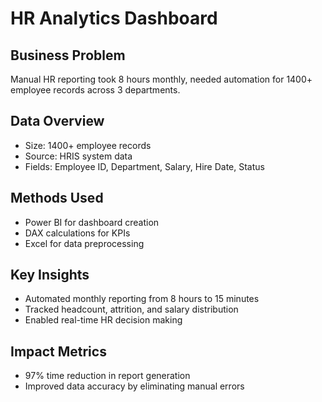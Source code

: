 # HR Analytics Dashboard

## Business Problem
Manual HR reporting took 8 hours monthly, needed automation for 1400+ employee records across 3 departments.

## Data Overview
- Size: 1400+ employee records
- Source: HRIS system data  
- Fields: Employee ID, Department, Salary, Hire Date, Status

## Methods Used
- Power BI for dashboard creation
- DAX calculations for KPIs
- Excel for data preprocessing

## Key Insights
- Automated monthly reporting from 8 hours to 15 minutes
- Tracked headcount, attrition, and salary distribution
- Enabled real-time HR decision making

## Impact Metrics
- 97% time reduction in report generation
- Improved data accuracy by eliminating manual errors
